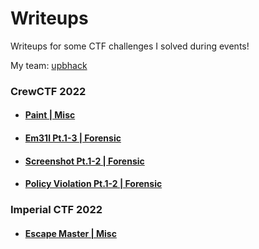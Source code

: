 # Writeups
Writeups for some CTF challenges I solved during events!

My team: [upbhack](https://ctftime.org/team/57581)

### CrewCTF 2022
- #### [Paint | Misc](https://github.com/xXLeoXxOne/writeups/blob/gh-pages/CrewCTF%202022/Paint.md)
- #### [Em31l Pt.1-3 | Forensic](https://github.com/xXLeoXxOne/writeups/blob/gh-pages/CrewCTF%202022/Screenshot.md)
- #### [Screenshot Pt.1-2 | Forensic](https://github.com/xXLeoXxOne/writeups/blob/gh-pages/CrewCTF%202022/Em31l.md)
- #### [Policy Violation Pt.1-2 | Forensic](https://github.com/xXLeoXxOne/writeups/blob/gh-pages/CrewCTF%202022/PolicyViolation.md)

### Imperial CTF 2022
- #### [Escape Master | Misc](https://github.com/xXLeoXxOne/writeups/blob/gh-pages/Imperial%20CTF%202022/escapemaster.md)
